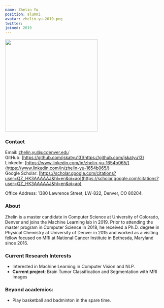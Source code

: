```yaml
---
name: Zhelin Yu 
position: alumni
avatar: zhelin-yu-2019.png
twitter:
joined: 2019
---
```


<img width="300" src="{{site.baseurl}}/images/people/{{page.avatar}}" data-action="zoom">

### Contact

Email: zhelin.yu@ucdenver.edu`<br>
GitHub: [https://github.com/jskatyu13](https://github.com/jskatyu13)<br>
LinkedIn: [https://www.linkedin.com/in/zhelin-yu-1654b065/](https://www.linkedin.com/in/zhelin-yu-1654b065/)<br>
Google Scholar: [https://scholar.google.com/citations?user=QZ_HK3AAAAAJ&hl=en&oi=ao](https://scholar.google.com/citations?user=QZ_HK3AAAAAJ&hl=en&oi=ao)<br>

Office Address: 1380 Lawrence Street, LW-822, Denver, CO 80204.<br>

### About
Zhelin is a master candidate in Computer Science at University of Colorado, Denver and joins the Machine Learning lab in 2019. Prior to attending the master program in Computer Science in 2018, he received a Ph.D. degree in Physical Chemistry at University of Denver in 2015 and worked as a visiting fellow focused on MRI at National Cancer Institute in Bethesda, Maryland since 2016.

### Current Research Interests
- Interested in Machine Learning in Computer Vision and NLP.
- **Current project**: Brain Tumor Classification and Segmentation with MRI Images

### Beyond academics:
- Play basketball and badminton in the spare time.
